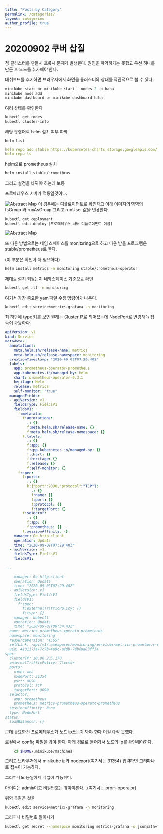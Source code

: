 ```yaml
---
title: "Posts by Category"
permalink: /categories/
layout: categories
author_profile: true
---
```







# 20200902 쿠버 삽질

첨 클러스터를 만들시 프록시 문제가 발생한다. 원인을 파악하지는 못했고 우선 하나를 만든 후 노드를 추가해야 한다.

대쉬보드를 추가하면 브라우저에서 화면을 클러스터의 상태를 직관적으로 볼 수 있다.

```jsx
minikube start or minikube start --nodes 2 -p haha
minikube node add
minikube dashboard or minikube dashboard haha
```

여러 상태를 확인한다

```bash
kubectl get nodes
kubectl cluster-info
```

해당 명령어로 helm 설치 여부 파악

```bash
helm list

```

```yaml
helm repo add stable https://kubernetes-charts.storage.googleapis.com/
helm repo ls
```

helm으로 prometheus 설치 

```bash
helm install stable/prometheus
```

그리고 설정을 바꿔야 하는데 보통 

프로메테우스 서버가 먹통일것이다.

![Abstract Map]({{site.url}}{{site.baseurl}}/assets/images/kubernetes_sabjil_1.png)
이 경우에는 디플로이먼트로 확인하고  아래 이미지의 영역의 fsGroup 와 runAsGroup 그리고 runUser 값을 변경한다.

```bash
kubectl get deployment 
kubectl edit deploy [프로메테우스 서버 디플로이먼트 이름]
```

![Abstract Map]({{site.url}}{{site.baseurl}}/assets/images/kubernetes_sabjil_2.png)

또 다른 방법으로는 네임 스페이스를 monitoring으로 하고 다운 받을 프로그램은 stable/prometheus로 한다.

(이 부분은 확인이 더 필요하다)

```bash
helm install metrics -n monitoring stable/prometheus-operator
```

제대로 설치 되었는지 네임스페이스 기준으로 확인

```bash
kubectl get all -n monitoring
```

여기서 가장 중요한 yaml파일 수정 명령어가 나온다.

```bash
kubectl edit service/metrics-grafana -n monitoring
```

최 하단에 type 키를 보면 원래는 Cluster IP로 되어있는데  NodePort로 변경해야 접속이 가능하다.

```yaml
apiVersion: v1
kind: Service
metadata:
  annotations:
    meta.helm.sh/release-name: metrics
    meta.helm.sh/release-namespace: monitoring
  creationTimestamp: "2020-09-02T07:29:40Z"
  labels:
    app: prometheus-operator-prometheus
    app.kubernetes.io/managed-by: Helm
    chart: prometheus-operator-9.3.1
    heritage: Helm
    release: metrics
    self-monitor: "true"
  managedFields:
  - apiVersion: v1
    fieldsType: FieldsV1
    fieldsV1:
      f:metadata:
        f:annotations:
          .: {}
          f:meta.helm.sh/release-name: {}
          f:meta.helm.sh/release-namespace: {}
        f:labels:
          .: {}
          f:app: {}
          f:app.kubernetes.io/managed-by: {}
          f:chart: {}
          f:heritage: {}
          f:release: {}
          f:self-monitor: {}
      f:spec:
        f:ports:
          .: {}
          k:{"port":9090,"protocol":"TCP"}:
            .: {}
            f:name: {}
            f:port: {}
            f:protocol: {}
            f:targetPort: {}
        f:selector:
          .: {}
          f:app: {}
          f:prometheus: {}
        f:sessionAffinity: {}
    manager: Go-http-client
    operation: Update
    time: "2020-09-02T07:29:40Z"
  - apiVersion: v1
    fieldsType: FieldsV1
    fieldsV1:
      
...
        
    manager: Go-http-client
    operation: Update
    time: "2020-09-02T07:29:40Z"
  - apiVersion: v1
    fieldsType: FieldsV1
    fieldsV1:
      f:spec:
        f:externalTrafficPolicy: {}
        f:type: {}
    manager: kubectl
    operation: Update
    time: "2020-09-02T08:34:43Z"
  name: metrics-prometheus-operato-prometheus
  namespace: monitoring
  resourceVersion: "4565"
  selfLink: /api/v1/namespaces/monitoring/services/metrics-prometheus-operato-prometheus
  uid: 4101173a-7c7b-4a9c-addb-7db6aa83ff34
spec:
  clusterIP: 10.96.205.170
  externalTrafficPolicy: Cluster
  ports:
  - name: web
    nodePort: 31354
    port: 9090
    protocol: TCP
    targetPort: 9090
  selector:
    app: prometheus
    prometheus: metrics-prometheus-operato-prometheus
  sessionAffinity: None
  type: NodePort
status:
  loadBalancer: {}
```

근데 중요한건 프로메테우스가 노드 ip쓰는지 봐야 한다 이걸 아직 못했다.

로컬에서 config 파일을 봐야 한다. 아래 경로로 들어가서 노드의 ip를 확인해야한다.

```bash
	cd $HOME/.minikube/machines
```

그리고 브라우저에서 minikube ip와 nodeport(여기서는 31354) 입력하면 그라파나로 접속이 가능하다.

그라파나도 동일하게 작업이 가능하다.

아이디는 admin이고 비밀번호는 찾아야한다...(여기서는 prom-operator)

위와 똑같은 것을

```bash
kubectl edit service/metrics-grafana -n monitoring
```

그라파나 비밀번호 알아내기

```bash
kubectl get secret --namespace monitoring metrics-grafana -o jsonpath="{.data.admin-password}" | base64 --decode ; echo
```
